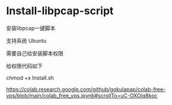 # Install-libpcap-script

安装libpcap一键脚本

支持系统 Ubuntu

需要自己给安装脚本权限

给权限代码如下

chmod +x Install.sh

https://colab.research.google.com/github/gokulapap/colab-free-vps/blob/main/colab_free_vps.ipynb#scrollTo=uC-OXOiq8koc

